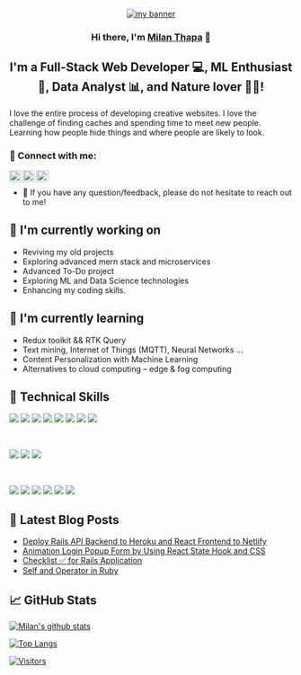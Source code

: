 <p align="center">
  <a href="https://www.milanthapa1996.com.np/" target="_blank" rel="noreferrer"><img src="https://user-images.githubusercontent.com/59304271/184546373-04c1f663-4954-4391-ae00-40f3e7161fb9.png" alt="my banner"></a>
</p>

<h3 align="center">
Hi there, I'm <a href="https://www.milanthapa1996.com.np/" target="_blank" rel="noreferrer">Milan Thapa</a> 👋
</h3>

<h2 align="center">
I'm a Full-Stack Web Developer 💻, ML Enthusiast 🤖, Data Analyst 📊, and Nature lover 🍄🌿!
</h2> 

I love the entire process of developing creative websites. I love the challenge of finding caches and spending time to meet new people. Learning how people hide things and where people are likely to look.

### 🤝 Connect with me:

<a href="https://www.linkedin.com/in/milan-thapa-712b63155/"><img align="left" src="https://raw.githubusercontent.com/yushi1007/yushi1007/main/images/linkedin.svg" alt="Yu Shi | LinkedIn" width="21px"/></a>
<a href="https://www.instagram.com/milan_thapa2053/"><img align="left" src="https://raw.githubusercontent.com/yushi1007/yushi1007/main/images/instagram.svg" alt="Yu Shi | Instagram" width="21px"/></a>
<a href="https://medium.com/@tmilan0604"><img align="left" src="https://raw.githubusercontent.com/yushi1007/yushi1007/main/images/medium.svg" alt="Yu Shi | Medium" width="21px"/></a>
</br>
- 💬 If you have any question/feedback, please do not hesitate to reach out to me!

## 🔭 I'm currently working on

- Reviving my old projects
- Exploring advanced mern stack and microservices
- Advanced To-Do project
- Exploring ML and Data Science technologies
- Enhancing my coding skills.

## 🌱 I'm currently learning

- Redux toolkit && RTK Query
- Text mining, Internet of Things (MQTT), Neural Networks ...
- Content Personalization with Machine Learning
- Alternatives to cloud computing – edge & fog computing

## 💼 Technical Skills

![](https://img.shields.io/badge/Code-React-informational?style=flat&logo=react&color=61DAFB)
![](https://img.shields.io/badge/Code-Redux-informational?style=flat&logo=Redux&color=764ABC)
![](https://img.shields.io/badge/Code-JavaScript-informational?style=flat&logo=JavaScript&color=F7DF1E)
![](https://img.shields.io/badge/Code-Python-informational?style=flat&logo=python&color=ffdd54)
![](https://img.shields.io/badge/Code-FastAPI-informational?style=flat&logo=fastapi&color=00C7B7)
![](https://img.shields.io/badge/Code-HTML5-informational?style=flat&logo=HTML5&color=E34F26)
![](https://img.shields.io/badge/Code-PostgreSQL-informational?style=flat&logo=PostgreSQL&color=336791)
![](https://img.shields.io/badge/Code-SQLite-informational?style=flat&logo=SQLite&color=003B57)

</br>

![](https://img.shields.io/badge/Style-Bootstrap-informational?style=flat&logo=Bootstrap&color=7952B3)
![](https://img.shields.io/badge/Style-CSS3-informational?style=flat&logo=CSS3&color=1572B6)
![](https://img.shields.io/badge/Style-styled--components-informational?style=flat&logo=styled-components&color=DB7093)


</br>

![](https://img.shields.io/badge/Tools-Figma-informational?style=flat&logo=Figma&color=F24E1E)
![](https://img.shields.io/badge/Tools-NPM-informational?style=flat&logo=NPM&color=CB3837)
![](https://img.shields.io/badge/Tools-Heroku-informational?style=flat&logo=Heroku&color=430098)
![](https://img.shields.io/badge/Tools-Netlify-informational?style=flat&logo=netlify&color=00C7B7)
![](https://img.shields.io/badge/Tools-Git-informational?style=flat&logo=Git&color=F05032)
![](https://img.shields.io/badge/Tools-GitHub-informational?style=flat&logo=GitHub&color=181717)

## 📝 Latest Blog Posts

- [Deploy Rails API Backend to Heroku and React Frontend to Netlify](https://yushi95.medium.com/deploy-rails-api-backend-to-heroku-and-react-frontend-to-netlify-b515239d5022)
- [Animation Login Popup Form by Using React State Hook and CSS](https://medium.com/geekculture/animation-login-popup-form-by-using-react-state-hook-and-css-7ecf803f1fa9)
- [Checklist ✅ for Rails Application](https://yushi95.medium.com/checklist-for-rails-application-30868cb4f48b)
- [Self and Operator in Ruby](https://blog.usejournal.com/self-in-ruby-5e8a91fa4602)

## 📈 GitHub Stats 

[![Milan's github stats](https://github-readme-stats.vercel.app/api?username=milanThapa1996)](https://github.com/milanThapa1996)

[![Top Langs](https://github-readme-stats.vercel.app/api/top-langs/?username=milanThapa1996&layout=compact)](https://github.com/milanThapa1996)

[![Visitors](https://visitor-badge.glitch.me/badge?page_id=milanThapa1996.milanThapa1996)](https://www.milanthapa1996.com.np/)
